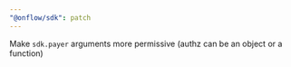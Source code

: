 ```yaml
---
"@onflow/sdk": patch
---
```


Make `sdk.payer` arguments more permissive (authz can be an object or a function)

